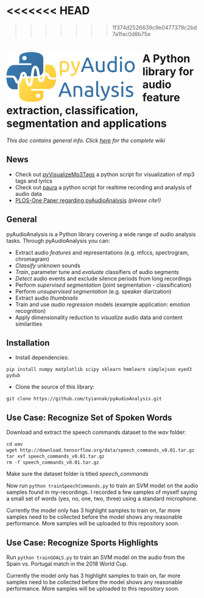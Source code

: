<<<<<<< HEAD
=======

>>>>>>> 1f374d2526639c9e0477379c2bd7a1fac0d8b75e
# <img src="icon.png" align="left" height="130"/> A Python library for audio feature extraction, classification, segmentation and applications

*This doc contains general info. Click [here](https://github.com/tyiannak/pyAudioAnalysis/wiki) for the complete wiki*

## News
 * Check out [pyVisualizeMp3Tags](https://github.com/tyiannak/pyVisualizeMp3Tags) a python script for visualization of mp3 tags and lyrics
 * Check out [paura](https://github.com/tyiannak/paura) a python script for realtime recording and analysis of audio data
 * [PLOS-One Paper regarding pyAudioAnalysis](http://journals.plos.org/plosone/article?id=10.1371/journal.pone.0144610) *(please cite!)*

## General
pyAudioAnalysis is a Python library covering a wide range of audio analysis tasks. Through pyAudioAnalysis you can:
 * Extract audio *features* and representations (e.g. mfccs, spectrogram, chromagram)
 * *Classify* unknown sounds
 * *Train*, parameter tune and *evaluate* classifiers of audio segments
 * *Detect* audio events and exclude silence periods from long recordings
 * Perform *supervised segmentation* (joint segmentation - classification)
 * Perform *unsupervised segmentation* (e.g. speaker diarization)
 * Extract audio *thumbnails*
 * Train and use *audio regression* models (example application: emotion recognition)
 * Apply dimensionality reduction to *visualize* audio data and content similarities

## Installation
 * Install dependencies:
 ```
pip install numpy matplotlib scipy sklearn hmmlearn simplejson eyed3 pydub
```
 * Clone the source of this library: 
 ```
git clone https://github.com/tyiannak/pyAudioAnalysis.git
```

## Use Case: Recognize Set of Spoken Words

Download and extract the speech commands dataset to the *wav* folder:

```
cd wav
wget http://download.tensorflow.org/data/speech_commands_v0.01.tar.gz
tar xvf speech_commands_v0.01.tar.gz
rm -f speech_commands_v0.01.tar.gz
```

Make sure the dataset folder is titled *speech_commands*

Now run ```python trainSpeechCommands.py``` to train an SVM model on the audio samples found in my-recordings. I recorded a few samples of myself saying a small set of words (yes, no, one, two, three) using a standard microphone. 

Currently the model only has 3 highlight samples to train on, far more samples need to be collected before the model shows any reasonable performance. More samples will be uploaded to this repository soon.


## Use Case: Recognize Sports Highlights

Run ```python trainGOALS.py``` to train an SVM model on the audio from the Spain vs. Portugal match in the 2018 World Cup.

Currently the model only has 3 highlight samples to train on, far more samples need to be collected before the model shows any reasonable performance. More samples will be uploaded to this repository soon.
